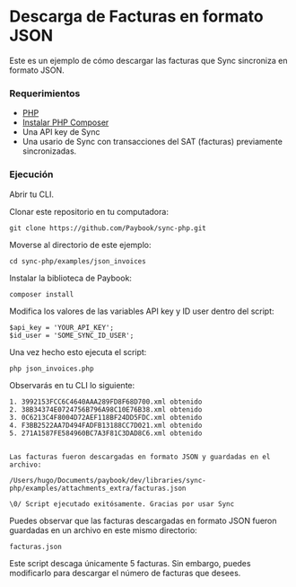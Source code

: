      
# Descarga de Facturas en formato JSON

Este es un ejemplo de cómo descargar las facturas que Sync sincroniza en formato JSON. 

### Requerimientos

- [PHP](http://php.net/)
- [Instalar PHP Composer](https://getcomposer.org/doc/00-intro.md)
- Una API key de Sync
- Una usario de Sync con transacciones del SAT (facturas) previamente sincronizadas.

### Ejecución

Abrir tu CLI. 

Clonar este repositorio en tu computadora:
	
	git clone https://github.com/Paybook/sync-php.git

Moverse al directorio de este ejemplo:

	cd sync-php/examples/json_invoices

Instalar la biblioteca de Paybook:

	composer install

Modifica los valores de las variables API key y ID user dentro del script:
	
	$api_key = 'YOUR_API_KEY';
    $id_user = 'SOME_SYNC_ID_USER';

Una vez hecho esto ejecuta el script:
	
	php json_invoices.php

Observarás en tu CLI lo siguiente:
	
	1. 3992153FCC6C4640AAA289FD8F68D700.xml obtenido
   	2. 38B34374E0724756B796A98C10E76B38.xml obtenido
   	3. 0C6213C4F8004D72AEF118BF24DD5FDC.xml obtenido
   	4. F3BB2522AA7D494FADFB13188CC7D021.xml obtenido
   	5. 271A1587FE584960BC7A3F81C3DAD8C6.xml obtenido


 	Las facturas fueron descargadas en formato JSON y guardadas en el archivo: 

   	/Users/hugo/Documents/paybook/dev/libraries/sync-php/examples/attachments_extra/facturas.json

 	\0/ Script ejecutado exitósamente. Gracias por usar Sync

Puedes observar que las facturas descargadas en formato JSON fueron guardadas en un archivo en este mismo directorio:

	facturas.json
	
Este script descaga únicamente 5 facturas. Sin embargo, puedes modificarlo para descargar el número de facturas que desees.








